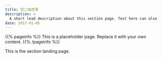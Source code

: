 ```yaml
---
title: 空二级目录
description: >
  A short lead description about this section page. Text here can also be **bold** or _italic_ and can even be split over multiple paragraphs.
date: 2017-01-05
---
```


{{% pageinfo %}}
This is a placeholder page. Replace it with your own content.
{{% /pageinfo %}}

This is the section landing page.

